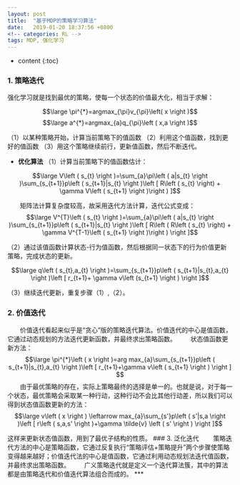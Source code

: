 ```yaml
---
layout: post
title:  "基于MDP的策略学习算法"
date:   2019-01-20 18:37:56 +0800
<!-- categories: RL -->
tags: MDP, 强化学习
---
```


* content
{:toc}

<!-- <script type="text/javascript" async src="https://cdn.mathjax.org/mathjax/latest/MathJax.js?config=TeX-MML-AM_CHTML"> </script> -->

### 1. 策略迭代
强化学习就是找到最优的策略，使每一个状态的价值最大化，相当于求解：

$$\large \pi^{*}=argmax_{\pi}v_{\pi}\left( x \right )$$
$$\large a^{*}=argmax_{a}q_{\pi}\left ( x,a \right )$$

（1）以某种策略开始，计算当前策略下的值函数
（2）利用这个值函数，找到更好的值函数
（3）用这个策略继续前行，更新值函数，然后不断迭代。
- **优化算法**
（1）计算当前策略下的值函数估计：

$$\large V\left ( s_{t} \right )=\sum_{a}\pi\left ( a|s_{t} \right )\sum_{s_{t+1}}p\left ( s_{t+1}|s_{t} \right )\left [ R\left (  s_{t}  \right) + \gamma V\left ( s_{t+1} \right )\right ) ]$$

　　矩阵法计算复杂度较高，故采用迭代方法计算，迭代公式变成：
　　
$$\large V^{T}\left ( s_{t} \right )=\sum_{a}\pi\left ( a|s_{t} \right )\sum_{s_{t+1}}p\left ( s_{t+1}|s_{t} \right )\left [ R\left (  R\left (  s_{t}  \right) + \gamma V^{T-1}\left ( s_{t+1} \right )\right  ) \right ]$$

（2）通过该值函数计算状态-行为值函数，然后根据同一状态下的行为价值更新策略，完成状态的更新。

$$\large q\left ( s_{t},a_{t} \right )=\sum_{s_{t+1}}p\left ( s_{t+1}|s_{t},a_{t} \right )\left [ r_{t+1}+ \gamma v\left (s_{t+1}  \right ) \right ]$$

（3）继续迭代更新，重复步骤（1）,（2）。

### 2. 价值迭代
　　价值迭代看起来似乎是“贪心”版的策略迭代算法。价值迭代的中心是值函数，它通过动态规划的方法迭代更新函数，并最终求出策略函数。
　　状态值函数更新方法：
$$\large \pi^{*}\left ( x \right )=arg max_{a}\sum_{s_{t+1}}p\left ( s_{t+1}|s_{t},a_{t} \right )\left [ r_{t+1}+\gamma v\left ( s_{t+1} \right ) \right ] $$
　　由于最优策略的存在，实际上策略最终的选择是单一的。也就是说，对于每一个状态，最优策略会采取某一种行动，这种行动不会比其他行动差，所以我们可以得到状态值函数更新的方法：
$$\large v\left ( x \right ) \leftarrow  max_{a}\sum_{s'}p\left ( s'|s,a \right )\left [ r\left ( s,a,s' \right )+\gamma \tilde{v} \left ( s' \right ) \right ]$$
<div STYLE="page-break-after: always;"></div>
这样来更新状态值函数，用到了最优子结构的性质。
### 3. 泛化迭代
　　策略迭代方法的中心是策略函数，它通过反复执行“策略评估+策略提升”两个步骤使策略变得越来越好；价值迭代法的中心是值函数，它通过利用动态规划法迭代值函数，并最终求出策略函数。
　　广义策略迭代就是定义一个迭代算法簇，其中的算法都是由策略迭代和价值迭代算法组合而成的。
***
